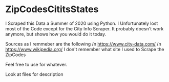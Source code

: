 # ZipCodesCititsStates

I Scraped this Data a Summer of 2020 using Python. I Unfortunately lost most of the Code except for the City Info Scraper.
It probably doesn't work anymore, but shows how you would do it today. 

Sources as I remmeber are the following /n
https://www.city-data.com/ /n
https://www.wikipedia.org/ 
I don't remember what site I used to Scrape the ZipCodes

Feel free to use for whatever. 

Look at files for description
